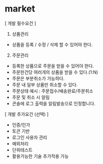 # market

[ 개발 필수요건 ]
1. 상품관리
- 상품을 등록 / 수정 / 삭제 할 수 있어야 한다.

2. 주문관리
- 등록한 상품으로 주문을 받을 수 있어야 한다.
- 주문한건당 여러개의 상품을 받을 수 있다.(1:N)
- 주문은 부분취소가 가능하다.
- 주문 내 일부 상품만 취소할 수 있다.
- 주문상태 예시 : 주문접수/배송완료/주문취소
- 주문 및 취소 시 알림
- 콘솔에 로그 출력을 알림발송으로 인정합니다.

[ 개발 추가요건 (선택) ]
- 인증/인가
- 토큰 기반
- 로그인 사용자 관리
- 예외처리
- 단위테스트
- 활용가능한 기술 추가적용 가능